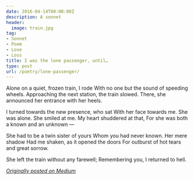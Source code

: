 ```yaml
---
date: 2016-04-14T00:00:00Z
description: A sonnet
header:
  image: train.jpg
tag:
- Sonnet
- Poem
- Love
- Loss
title: I was the lone passenger, until…
type: post
url: /poetry/lone-passenger/
---
```


Alone on a quiet, frozen train, I rode
With no one but the sound of speeding wheels.
Approaching the next station, the train slowed.
There, she announced her entrance with her heels.

I turned towards the new presence, who sat
With her face towards me. She was alone.
She smiled at me. My heart shuddered at that,
For she was both a known and an unknown —

She had to be a twin sister of yours
Whom you had never known. Her mere shadow
Had me shaken, as it opened the doors
For outburst of hot tears and great sorrow.

She left the train without any farewell;
Remembering you, I returned to hell.

<em>[Originally posted on Medium][1]</em>

[1]: //medium.com/the-coffeelicious/i-was-the-lone-passenger-until-fec069b24503#.ntlaa1tkn

